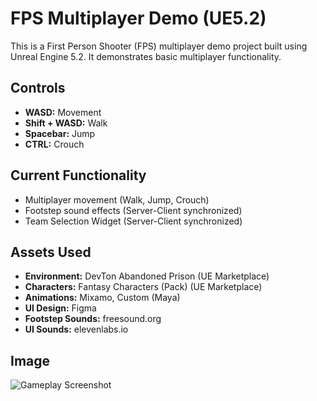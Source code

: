 # FPS Multiplayer Demo (UE5.2)

This is a First Person Shooter (FPS) multiplayer demo project built using Unreal Engine 5.2. It demonstrates basic multiplayer functionality.

## Controls

*   **WASD:** Movement
*   **Shift + WASD:** Walk
*   **Spacebar:** Jump
*   **CTRL:** Crouch

## Current Functionality

*   Multiplayer movement (Walk, Jump, Crouch)
*   Footstep sound effects (Server-Client synchronized)
*   Team Selection Widget (Server-Client synchronized)

## Assets Used

*   **Environment:** DevTon Abandoned Prison (UE Marketplace)
*   **Characters:** Fantasy Characters (Pack) (UE Marketplace)
*   **Animations:** Mixamo, Custom (Maya)
*   **UI Design:** Figma
*   **Footstep Sounds:** freesound.org
*   **UI Sounds:** elevenlabs.io

## Image

![Gameplay Screenshot](https://github.com/user-attachments/assets/e8993bd9-477e-4c46-b2b0-17b34ab9e1e2)
